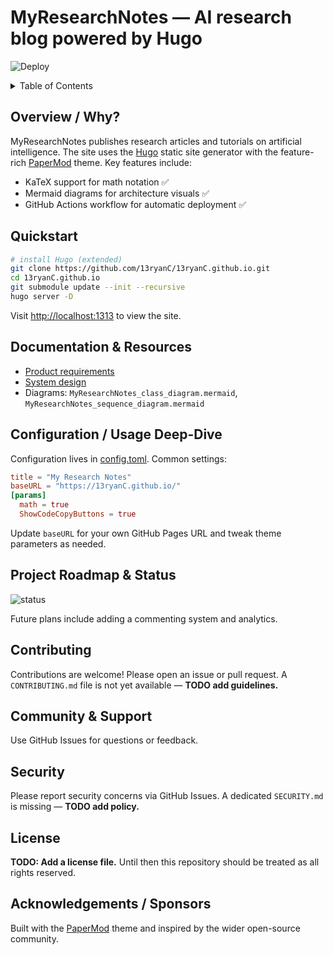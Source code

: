 # MyResearchNotes — AI research blog powered by Hugo

![Deploy](https://github.com/13ryanC/13ryanC.github.io/actions/workflows/gh-pages.yml/badge.svg?style=flat-square)

<details>
<summary>Table of Contents</summary>

- [Overview](#overview--why)
- [Quickstart](#quickstart)
- [Documentation & Resources](#documentation--resources)
- [Configuration / Usage Deep-Dive](#configuration--usage-deep-dive)
- [Project Roadmap & Status](#project-roadmap--status)
- [Contributing](#contributing)
- [Community & Support](#community--support)
- [Security](#security)
- [License](#license)
- [Acknowledgements / Sponsors](#acknowledgements--sponsors)

</details>

## Overview / Why?

MyResearchNotes publishes research articles and tutorials on artificial intelligence. The site uses the
[Hugo](https://gohugo.io/) static site generator with the feature-rich
[PaperMod](https://github.com/adityatelange/hugo-PaperMod) theme. Key features include:

- KaTeX support for math notation ✅
- Mermaid diagrams for architecture visuals ✅
- GitHub Actions workflow for automatic deployment ✅

## Quickstart

```bash
# install Hugo (extended)
git clone https://github.com/13ryanC/13ryanC.github.io.git
cd 13ryanC.github.io
git submodule update --init --recursive
hugo server -D
```
Visit <http://localhost:1313> to view the site.

## Documentation & Resources

- [Product requirements](blog_platform_prd.md)
- [System design](MyResearchNotes_system_design.md)
- Diagrams: `MyResearchNotes_class_diagram.mermaid`, `MyResearchNotes_sequence_diagram.mermaid`

## Configuration / Usage Deep-Dive

Configuration lives in [config.toml](config.toml). Common settings:

```toml
title = "My Research Notes"
baseURL = "https://13ryanC.github.io/"
[params]
  math = true
  ShowCodeCopyButtons = true
```

Update `baseURL` for your own GitHub Pages URL and tweak theme parameters as needed.

## Project Roadmap & Status

![status](https://img.shields.io/badge/status-beta-blue.svg?style=flat-square)

Future plans include adding a commenting system and analytics.

## Contributing

Contributions are welcome! Please open an issue or pull request.
A `CONTRIBUTING.md` file is not yet available — **TODO add guidelines.**

## Community & Support

Use GitHub Issues for questions or feedback.

## Security

Please report security concerns via GitHub Issues.
A dedicated `SECURITY.md` is missing — **TODO add policy.**

## License

**TODO: Add a license file.** Until then this repository should be treated as
all rights reserved.

## Acknowledgements / Sponsors

Built with the [PaperMod](https://github.com/adityatelange/hugo-PaperMod) theme and inspired by the wider open-source community.

